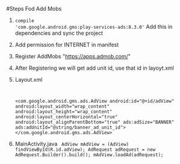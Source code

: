
#Steps Fod Add Mobs

 1) <code>compile 'com.google.android.gms:play-services-ads:8.3.0'</code>
     Add this in dependencies and sync the project
     
 2) Add permission for INTERNET in manifest
 
 3) Register AddMobs "https://apps.admob.com/"
 
 4) After Registering we will get add unit id, use that id in layoyt.xml
 
 3) Layout.xml
     <code>
     
      <com.google.android.gms.ads.AdView
        android:id="@+id/adView"
        android:layout_width="wrap_content"
        android:layout_height="wrap_content"
        android:layout_centerHorizontal="true"
        android:layout_alignParentBottom="true"
        ads:adSize="BANNER"
        ads:adUnitId="@string/banner_ad_unit_id">
    </com.google.android.gms.ads.AdView>
     </code>
     
  5) MainActivity.java
     <code>
     AdView mAdView = (AdView) findViewById(R.id.adView);
     AdRequest adRequest = new AdRequest.Builder().build();
     mAdView.loadAd(adRequest);
     </code>
